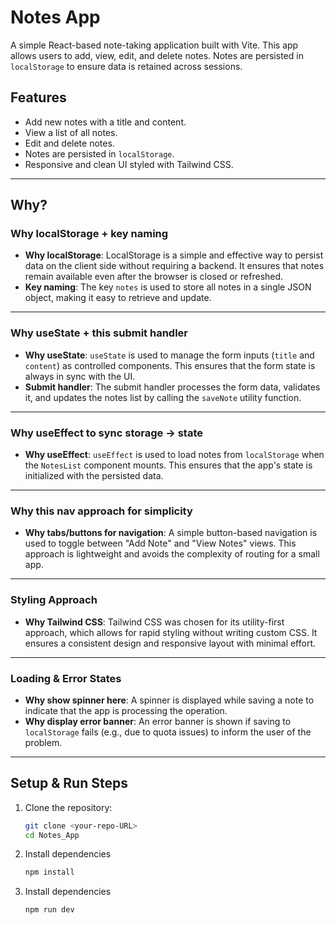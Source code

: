 # Notes App

A simple React-based note-taking application built with Vite. This app allows users to add, view, edit, and delete notes. Notes are persisted in `localStorage` to ensure data is retained across sessions.

## Features

- Add new notes with a title and content.
- View a list of all notes.
- Edit and delete notes.
- Notes are persisted in `localStorage`.
- Responsive and clean UI styled with Tailwind CSS.

---

## Why?

### **Why localStorage + key naming**
- **Why localStorage**: LocalStorage is a simple and effective way to persist data on the client side without requiring a backend. It ensures that notes remain available even after the browser is closed or refreshed.
- **Key naming**: The key `notes` is used to store all notes in a single JSON object, making it easy to retrieve and update.

---

### **Why useState + this submit handler**
- **Why useState**: `useState` is used to manage the form inputs (`title` and `content`) as controlled components. This ensures that the form state is always in sync with the UI.
- **Submit handler**: The submit handler processes the form data, validates it, and updates the notes list by calling the `saveNote` utility function.

---

### **Why useEffect to sync storage → state**
- **Why useEffect**: `useEffect` is used to load notes from `localStorage` when the `NotesList` component mounts. This ensures that the app's state is initialized with the persisted data.

---

### **Why this nav approach for simplicity**
- **Why tabs/buttons for navigation**: A simple button-based navigation is used to toggle between "Add Note" and "View Notes" views. This approach is lightweight and avoids the complexity of routing for a small app.

---

### **Styling Approach**
- **Why Tailwind CSS**: Tailwind CSS was chosen for its utility-first approach, which allows for rapid styling without writing custom CSS. It ensures a consistent design and responsive layout with minimal effort.

---

### **Loading & Error States**
- **Why show spinner here**: A spinner is displayed while saving a note to indicate that the app is processing the operation.
- **Why display error banner**: An error banner is shown if saving to `localStorage` fails (e.g., due to quota issues) to inform the user of the problem.

---

## Setup & Run Steps

1. Clone the repository:
   ```bash
   git clone <your-repo-URL>
   cd Notes_App

2. Install dependencies
    ```bash
    npm install
3. Install dependencies
    ```bash
    npm run dev
